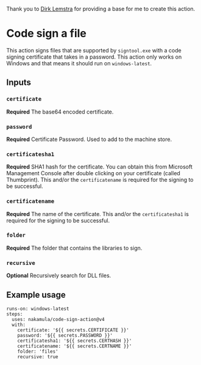 Thank you to [Dirk Lemstra](https://github.com/dlemstra/code-sign-action) for providing a base for me to create this action. 

# Code sign a file

This action signs files that are supported by `signtool.exe` with a code signing certificate that takes in a password. This action only works on Windows and that means it should run on `windows-latest`.

## Inputs

### `certificate`

**Required** The base64 encoded certificate.

### `password`

**Required** Certificate Password. Used to add to the machine store. 

### `certificatesha1`

**Required** SHA1 hash for the certificate. You can obtain this from Microsoft Management Console after double clicking on your certificate (called Thumbprint). This and/or the `certificatename` is required for the signing to be successful. 

### `certificatename`

**Required** The name of the certificate. This and/or the `certificatesha1` is required for the signing to be successful. 

### `folder`

**Required** The folder that contains the libraries to sign.

### `recursive`

**Optional** Recursively search for DLL files.

## Example usage

```
runs-on: windows-latest
steps:
  uses: nakamula/code-sign-action@v4
  with:
    certificate: '${{ secrets.CERTIFICATE }}'
    password: '${{ secrets.PASSWORD }}'
    certificatesha1: '${{ secrets.CERTHASH }}'
    certificatename: '${{ secrets.CERTNAME }}'
    folder: 'files'
    recursive: true
```
